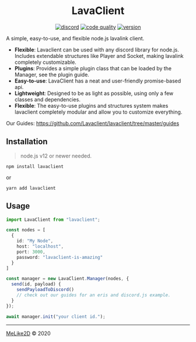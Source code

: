 <div align="center">
	<h1>LavaClient</h1>
	<a href="https://discord.gg/BnQECNd"><img src="https://discordapp.com/api/guilds/696355996657909790/embed.png" alt="discord"/><a>
	<a href="https://www.codacy.com/gh/Lavaclient/lavaclient?utm_source=github.com&utm_medium=referral&utm_content=Lavaclient/lavaclient&utm_campaign=Badge_Grade"><img src="https://api.codacy.com/project/badge/Grade/fe049eb85ee74900ae764fc5af6a6299" alt="code quality"/><a>
	<a href="https://npmjs.com/lavaclient"><img src="https://img.shields.io/npm/v/lavaclient.svg?maxAge=3600" alt="version"/><a>
</div>

A simple, easy-to-use, and flexible node.js lavalink client.

- **Flexible**: Lavaclient can be used with any discord library for node.js. Includes extendable structures like Player and Socket, making lavalink completely customizable.
- **Plugins**: Provides a simple plugin class that can be loaded by the Manager, see the plugin guide.
- **Easy-to-use**: LavaClient has a neat and user-friendly promise-based api.
- **Lightweight**: Designed to be as light as possible, using only a few classes and dependencies.
- **Flexible**: The easy-to-use plugins and structures system makes lavaclient completely modular and allow you to customize everything.

Our Guides: <https://github.com/Lavaclient/lavaclient/tree/master/guides>

## Installation

> node.js v12 or newer needed.

```
npm install lavaclient
```

or

```
yarn add lavaclient
```

## Usage

```ts
import LavaClient from "lavaclient";

const nodes = [
  {
    id: "My Node",
    host: "localhost",
    port: 3000,
    password: "lavaclient-is-amazing"
  }
]

const manager = new LavaClient.Manager(nodes, {
  send(id, payload) {
    sendPayloadToDiscord()
    // check out our guides for an eris and discord.js example.
  }
});

await manager.init("your client id.");
```

---

[MeLike2D](https://melike2d.me/) &copy; 2020